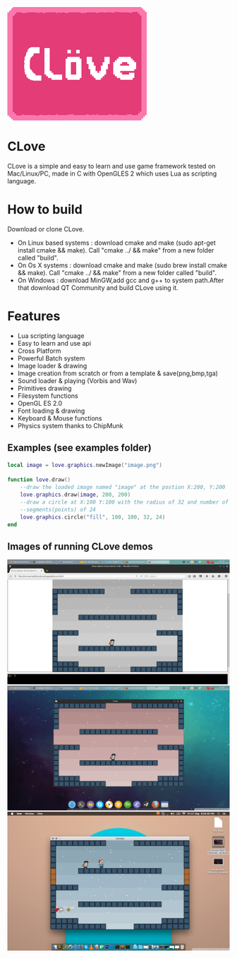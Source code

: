 ![Alt text](CLoveLogo.png?raw=true "CLove")

CLove
=====
CLove is a simple and easy to learn and use game framework tested on
Mac/Linux/PC, made in C with OpenGLES 2 which uses Lua as scripting language.

How to build
============
Download or clone CLove.
- On Linux based systems : download cmake and make (sudo apt-get install cmake && make). Call "cmake ../ && make" from a new folder called "build".
- On Os X systems : download cmake and make (sudo brew install cmake && make). Call "cmake ../ && make" from a new folder called "build".
- On Windows : download MinGW,add gcc and g++ to system path.After that download QT Community and build CLove using it.


Features
========
- Lua scripting language
- Easy to learn and use api
- Cross Platform
- Powerful Batch system
- Image loader & drawing
- Image creation from scratch or from a template & save(png,bmp,tga)
- Sound loader & playing (Vorbis and Wav)
- Primitives drawing
- Filesystem functions
- OpenGL ES 2.0
- Font loading & drawing
- Keyboard & Mouse functions
- Physics system thanks to ChipMunk

Examples (see examples folder)
--------
```lua
local image = love.graphics.newImage("image.png")

function love.draw()
	--draw the loaded image named "image" at the postion X:200, Y:200
	love.graphics.draw(image, 200, 200)
	--draw a circle at X:100 Y:100 with the radius of 32 and number of
	--segments(points) of 24
	love.graphics.circle("fill", 100, 100, 32, 24)
end
```

Images of running CLove demos
-----------------------------
![Image 1:](data/1.png?raw=true "Web")
![Image 2:](data/2.png?raw=true "Linux")
![Image 2:](data/3.png?raw=true "Os X")


